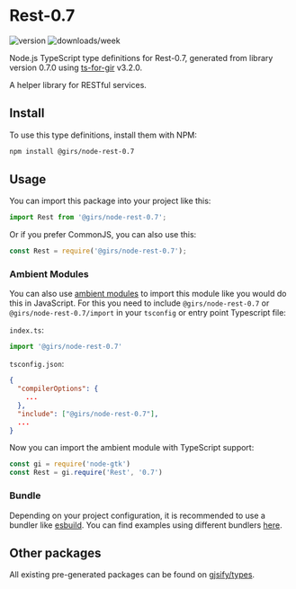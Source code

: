 
# Rest-0.7

![version](https://img.shields.io/npm/v/@girs/node-rest-0.7)
![downloads/week](https://img.shields.io/npm/dw/@girs/node-rest-0.7)


Node.js TypeScript type definitions for Rest-0.7, generated from library version 0.7.0 using [ts-for-gir](https://github.com/gjsify/ts-for-gir) v3.2.0.

A helper library for RESTful services.

## Install

To use this type definitions, install them with NPM:
```bash
npm install @girs/node-rest-0.7
```

## Usage

You can import this package into your project like this:
```ts
import Rest from '@girs/node-rest-0.7';
```

Or if you prefer CommonJS, you can also use this:
```ts
const Rest = require('@girs/node-rest-0.7');
```

### Ambient Modules

You can also use [ambient modules](https://github.com/gjsify/ts-for-gir/tree/main/packages/cli#ambient-modules) to import this module like you would do this in JavaScript.
For this you need to include `@girs/node-rest-0.7` or `@girs/node-rest-0.7/import` in your `tsconfig` or entry point Typescript file:

`index.ts`:
```ts
import '@girs/node-rest-0.7'
```

`tsconfig.json`:
```json
{
  "compilerOptions": {
    ...
  },
  "include": ["@girs/node-rest-0.7"],
  ...
}
```

Now you can import the ambient module with TypeScript support: 

```ts
const gi = require('node-gtk')
const Rest = gi.require('Rest', '0.7')
```


### Bundle

Depending on your project configuration, it is recommended to use a bundler like [esbuild](https://esbuild.github.io/). You can find examples using different bundlers [here](https://github.com/gjsify/ts-for-gir/tree/main/examples).

## Other packages

All existing pre-generated packages can be found on [gjsify/types](https://github.com/gjsify/types).

